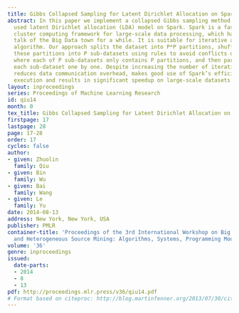 ```yaml
---
title: Gibbs Collapsed Sampling for Latent Dirichlet Allocation on Spark
abstract: In this paper we implement a collapsed Gibbs sampling method for the widely
  used latent Dirichlet allocation (LDA) model on Spark. Spark is a fast in-memory
  cluster computing framework for large-scale data processing, which has been the
  talk of the Big Data town for a while. It is suitable for iterative and interactive
  algorithm. Our approach splits the dataset into P*P partitions, shuffles and recombines
  these partitions into P sub-datasets using rules to avoid conflicts of sampling,
  where each of P sub-datasets only contains P partitions, and then parallel processes
  each sub-dataset one by one. Despite increasing the number of iterations, this method
  reduces data communication overhead, makes good use of Spark’s efficient iterative
  execution and results in significant speedup on large-scale datasets in our experiments.
layout: inproceedings
series: Proceedings of Machine Learning Research
id: qiu14
month: 0
tex_title: Gibbs Collapsed Sampling for Latent Dirichlet Allocation on Spark
firstpage: 17
lastpage: 28
page: 17-28
order: 17
cycles: false
author:
- given: Zhuolin
  family: Qiu
- given: Bin
  family: Wu
- given: Bai
  family: Wang
- given: Le
  family: Yu
date: 2014-08-13
address: New York, New York, USA
publisher: PMLR
container-title: 'Proceedings of the 3rd International Workshop on Big Data, Streams
  and Heterogeneous Source Mining: Algorithms, Systems, Programming Models and Applications'
volume: '36'
genre: inproceedings
issued:
  date-parts:
  - 2014
  - 8
  - 13
pdf: http://proceedings.mlr.press/v36/qiu14.pdf
# Format based on citeproc: http://blog.martinfenner.org/2013/07/30/citeproc-yaml-for-bibliographies/
---
```

